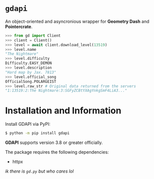 # `gdapi`

An object-oriented and asyncronious wrapper for **Geometry Dash** and **Pointercrate**.

```py
>>> from gd import Client
>>> client = Client()
>>> level = await client.download_level(13519)
>>> level.name
"The Nightmare"
>>> level.difficulty
Difficulty.EASY_DEMON
>>> level.description
"Hard map by Jax. 7813"
>>> level.official_song
OfficialSong.POLARGEIST
>>> level.raw_str # Original data returned from the servers
"1:13519:2:The Nightmare:3:SGFyZCBtYXAgYnkgSmF4LiA3..."
```

# Installation and Information
Install GDAPI via PyPI:

```bash
$ python -m pip install gdapi
```
**GDAPI** supports version 3.8 or greater officially.

The package requires the following dependencies:
- httpx

*ik there is `gd.py` but who cares lol*



